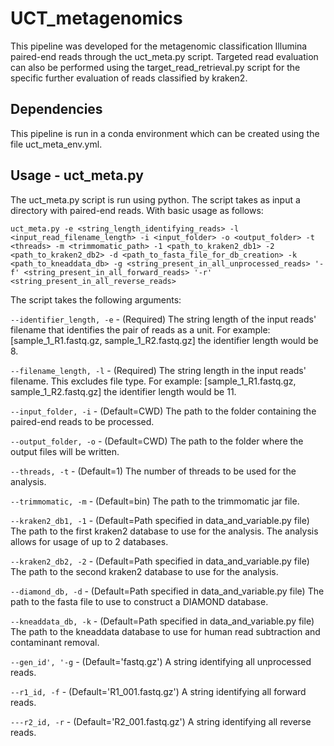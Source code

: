 # UCT_metagenomics

This pipeline was developed for the metagenomic classification Illumina paired-end reads through the uct_meta.py script. 
Targeted read evaluation can also be performed using the target_read_retrieval.py script for the specific further 
evaluation of reads classified by kraken2.

## Dependencies

This pipeline is run in a conda environment which can be created using the file uct_meta_env.yml.

## Usage - uct_meta.py

The uct_meta.py script is run using python. The script takes as input a directory with paired-end reads. With basic 
usage as follows:

```uct_meta.py -e <string_length_identifying_reads> -l <input_read_filename_length> -i <input_folder> -o <output_folder> -t <threads> -m <trimmomatic_path> -1 <path_to_kraken2_db1> -2 <path_to_kraken2_db2> -d <path_to_fasta_file_for_db_creation> -k <path_to_kneaddata_db> -g <string_present_in_all_unprocessed_reads> '-f' <string_present_in_all_forward_reads> '-r' <string_present_in_all_reverse_reads>```

The script takes the following arguments:

```--identifier_length, -e``` - (Required) The string length of the input reads' filename that identifies the pair of reads as a unit. For example: [sample_1_R1.fastq.gz, sample_1_R2.fastq.gz] the identifier length would be 8.

```--filename_length, -l``` - (Required) The string length in the input reads' filename. This excludes file type. For example: [sample_1_R1.fastq.gz, sample_1_R2.fastq.gz] the identifier length would be 11.

```--input_folder, -i``` - (Default=CWD) The path to the folder containing the paired-end reads to be processed.

```--output_folder, -o``` - (Default=CWD) The path to the folder where the output files will be written.

```--threads, -t``` - (Default=1) The number of threads to be used for the analysis.

```--trimmomatic, -m``` - (Default=bin) The path to the trimmomatic jar file.

```--kraken2_db1, -1``` - (Default=Path specified in data_and_variable.py file) The path to the first kraken2 database to use for the analysis. The analysis allows for usage of up to 2 databases.

```--kraken2_db2, -2``` - (Default=Path specified in data_and_variable.py file) The path to the second kraken2 database to use for the analysis.

```--diamond_db, -d``` - (Default=Path specified in data_and_variable.py file) The path to the fasta file to use to construct a DIAMOND database.

```--kneaddata_db, -k``` - (Default=Path specified in data_and_variable.py file) The path to the kneaddata database to use for human read subtraction and contaminant removal.

```--gen_id', '-g``` - (Default='fastq.gz') A string identifying all unprocessed reads.

```--r1_id, -f``` - (Default='R1_001.fastq.gz') A string identifying all forward reads.

```---r2_id, -r``` - (Default='R2_001.fastq.gz') A string identifying all reverse reads.

